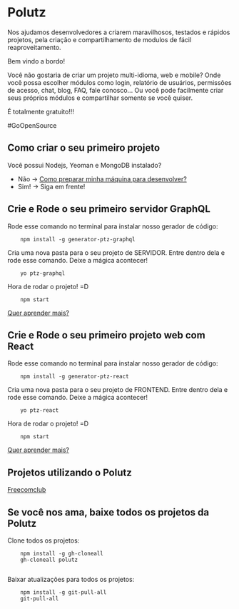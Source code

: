 # Polutz

Nos ajudamos desenvolvedores a criarem maravilhosos, testados e rápidos projetos, pela criação e compartilhamento de modulos de fácil reaproveitamento. 

Bem vindo a bordo!

Você não gostaria de criar um projeto multi-idioma, web e mobile?
Onde você possa escolher módulos como login, relatório de usuários, permissões de acesso, chat, blog, FAQ, fale conosco... Ou você pode facilmente criar seus próprios módulos e compartilhar somente se você quiser.


É totalmente gratuito!!!

#GoOpenSource


## Como criar o seu primeiro projeto

Você possui Nodejs, Yeoman e MongoDB instalado?
  - Não -> [Como preparar minha máquina para desenvolver?](https://github.com/polutz/polutz/blob/master/docs/setup.pt-br.md)
  - Sim! -> Siga em frente!


## Crie e Rode o seu primeiro servidor GraphQL

Rode esse comando no terminal para instalar nosso gerador de código:
```
    npm install -g generator-ptz-graphql
```

Cria uma nova pasta para o seu projeto de SERVIDOR. 
Entre dentro dela e rode esse comando. 
Deixe a mágica acontecer!
```
    yo ptz-graphql
```

Hora de rodar o projeto! =D
```
    npm start
```

[Quer aprender mais?](https://github.com/polutz/generator-ptz-graphql/blob/master/README.md)


## Crie e Rode o seu primeiro projeto web com React

Rode esse comando no terminal para instalar nosso gerador de código:
```
    npm install -g generator-ptz-react
```

Cria uma nova pasta para o seu projeto de FRONTEND. 
Entre dentro dela e rode esse comando. 
Deixe a mágica acontecer!
```
    yo ptz-react
```

Hora de rodar o projeto! =D
```
    npm start
```

[Quer aprender mais?](https://github.com/polutz/generator-ptz-react/blob/master/README.md)



## Projetos utilizando o Polutz

[Freecomclub](https://github.com/angeloocana/freecomclub)



## Se você nos ama, baixe todos os projetos da Polutz
Clone todos os projetos:
```
    npm install -g gh-cloneall
    gh-cloneall polutz
  
```

Baixar atualizações para todos os projetos:
```
    npm install -g git-pull-all
    git-pull-all
```

